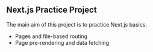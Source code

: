 ## Next.js Practice Project

The main aim of this project is to practice Next.js basics.

- Pages and file-based routing
- Page pre-rendering and data fetching
